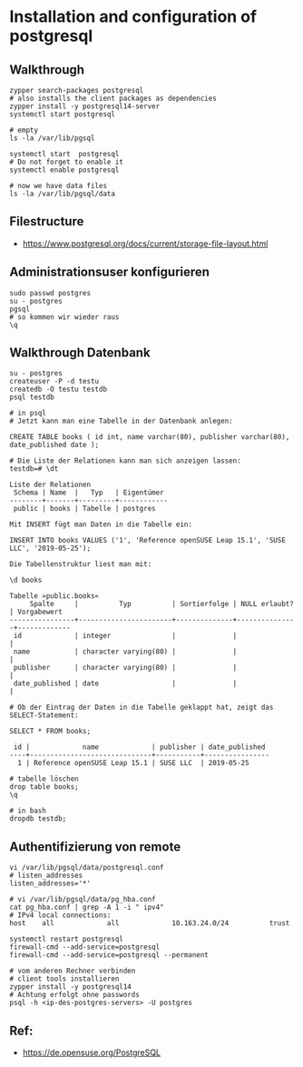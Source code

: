 # Installation and configuration of postgresql

## Walkthrough 

```
zypper search-packages postgresql 
# also installs the client packages as dependencies 
zypper install -y postgresql14-server 
systemctl start postgresql

# empty
ls -la /var/lib/pgsql

systemctl start  postgresql
# Do not forget to enable it 
systemctl enable postgresql 

# now we have data files 
ls -la /var/lib/pgsql/data

```

## Filestructure 

 * https://www.postgresql.org/docs/current/storage-file-layout.html

## Administrationsuser konfigurieren 

```
sudo passwd postgres 
su - postgres
pgsql
# so kommen wir wieder raus 
\q

```

## Walkthrough Datenbank 

```
su - postgres 
createuser -P -d testu
createdb -O testu testdb
psql testdb
```

```
# in psql 
# Jetzt kann man eine Tabelle in der Datenbank anlegen:
```

```
CREATE TABLE books ( id int, name varchar(80), publisher varchar(80), date_published date );
```

```
# Die Liste der Relationen kann man sich anzeigen lassen:
testdb=# \dt
```

```
Liste der Relationen
 Schema | Name  |   Typ   | Eigentümer 
--------+-------+---------+------------
 public | books | Tabelle | postgres
```

```
Mit INSERT fügt man Daten in die Tabelle ein:
```

```
INSERT INTO books VALUES ('1', 'Reference openSUSE Leap 15.1', 'SUSE LLC', '2019-05-25');
```

```
Die Tabellenstruktur liest man mit:
```

```
\d books
```   
   
```   
Tabelle »public.books«
     Spalte     |          Typ          | Sortierfolge | NULL erlaubt? | Vorgabewert 
----------------+-----------------------+--------------+---------------+-------------
 id             | integer               |              |               | 
 name           | character varying(80) |              |               | 
 publisher      | character varying(80) |              |               | 
 date_published | date                  |              |               | 
``` 

```
# Ob der Eintrag der Daten in die Tabelle geklappt hat, zeigt das SELECT-Statement:
```

```
SELECT * FROM books;
```
 
``` 
 id |             name             | publisher | date_published 
----+------------------------------+-----------+----------------
  1 | Reference openSUSE Leap 15.1 | SUSE LLC  | 2019-05-25

```

```
# tabelle löschen 
drop table books;
\q
```

```
# in bash
dropdb testdb; 
```

## Authentifizierung von remote 

```
vi /var/lib/pgsql/data/postgresql.conf
# listen_addresses
listen_addresses='*'
```

```
# vi /var/lib/pgsql/data/pg_hba.conf
cat pg_hba.conf | grep -A 1 -i " ipv4"
# IPv4 local connections:
host    all             all             10.163.24.0/24          trust
```

```
systemctl restart postgresql 
firewall-cmd --add-service=postgresql 
firewall-cmd --add-service=postgresql --permanent 
```

```
# vom anderen Rechner verbinden 
# client tools installieren 
zypper install -y postgresql14
# Achtung erfolgt ohne passwords 
psql -h <ip-des-postgres-servers> -U postgres
```

## Ref:
  
  * https://de.opensuse.org/PostgreSQL
